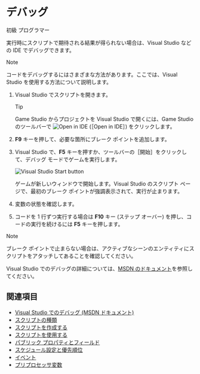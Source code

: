 # デバッグ

<span class="label label-doc-level">初級</span>
<span class="label label-doc-audience">プログラマー</span>

実行時にスクリプトで期待される結果が得られない場合は、Visual Studio などの IDE でデバッグできます。

>[!NOTE]
>コードをデバッグするにはさまざまな方法があります。ここでは、Visual Studio を使用する方法について説明します。

1. Visual Studio でスクリプトを開きます。

    >[!TIP]
    >Game Studio からプロジェクトを Visual Studio で開くには、Game Studio のツールバーで ![Open in IDE](media/launch-your-game-ide-icon.png) (［Open in IDE］) をクリックします。

2. **F9** キーを押して、必要な箇所にブレーク ポイントを追加します。

3. Visual Studio で、**F5** キーを押すか、ツールバーの［開始］をクリックして、デバッグ モードでゲームを実行します。

   ![Visual Studio Start button](media/visual-studio-start-button.png)

   ゲームが新しいウィンドウで開始します。Visual Studio のスクリプト ページで、最初のブレーク ポイントが強調表示されて、実行が止まります。

4. 変数の状態を確認します。

5. コードを 1 行ずつ実行する場合は **F10** キー (ステップ オーバー) を押し、コードの実行を続けるには **F5** キーを押します。

> [!NOTE]
> ブレーク ポイントで止まらない場合は、アクティブなシーンのエンティティにスクリプトをアタッチしてあることを確認してください。

Visual Studio でのデバッグの詳細については、[MSDN のドキュメント](https://msdn.microsoft.com/ja-jp/library/sc65sadd.aspx)を参照してください。

## 関連項目

* [Visual Studio でのデバッグ (MSDN ドキュメント)](https://msdn.microsoft.com/ja-jp/library/sc65sadd.aspx)
* [スクリプトの種類](types-of-script.md)
* [スクリプトを作成する](create-a-script.md)
* [スクリプトを使用する](use-a-script.md)
* [パブリック プロパティとフィールド](public-properties-and-fields.md)
* [スケジュール設定と優先順位](scheduling-and-priorities.md)
* [イベント](events.md)
* [プリプロセッサ変数](preprocessor-variables.md)
